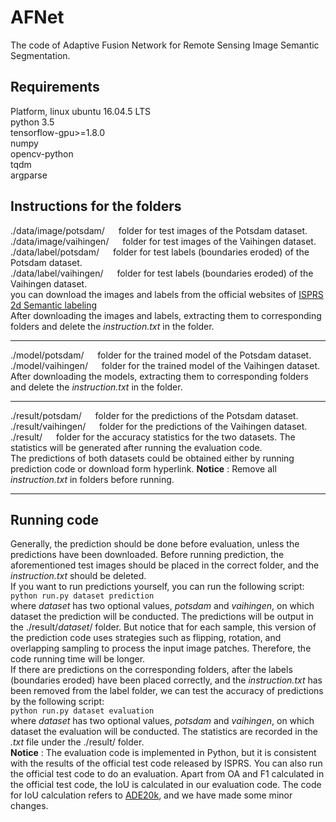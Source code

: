 # AFNet
The code of Adaptive Fusion Network for Remote Sensing Image Semantic Segmentation.

## Requirements
Platform, linux ubuntu 16.04.5 LTS <br/>
python 3.5 <br/>
tensorflow-gpu>=1.8.0 <br/>
numpy <br/>
opencv-python <br/>
tqdm <br/>
argparse<br/>

## Instructions for the folders
./data/image/potsdam/   &#8195;   folder for test images of the Potsdam dataset. <br/>
./data/image/vaihingen/  &#8195;  folder for test images of the Vaihingen dataset. <br/>
./data/label/potsdam/    &#8195;  folder for test labels (boundaries eroded) of the Potsdam dataset. <br/>
./data/label/vaihingen/  &#8195;  folder for test labels (boundaries eroded) of the Vaihingen dataset. <br/>
you can download the images and labels from the official websites of [ISPRS 2d Semantic labeling](http://www2.isprs.org/commissions/comm3/wg4/semantic-labeling.html) <br/>
After downloading the images and labels, extracting them to corresponding folders and delete the *instruction.txt* in the folder. <br/>

---------
./model/potsdam/       &#8195;    folder for the trained model of the Potsdam dataset. <br/>
./model/vaihingen/     &#8195;    folder for the trained model of the Vaihingen dataset. <br/>
After downloading the models, extracting them to corresponding folders and delete the *instruction.txt* in the folder. <br/>

---------
./result/potsdam/       &#8195;   folder for the predictions of the Potsdam dataset.<br/>
./result/vaihingen/     &#8195;   folder for the predictions of the Vaihingen dataset. <br/>
./result/               &#8195;   folder for the accuracy statistics for the two datasets. The statistics will be generated after running the evaluation code. <br>
The predictions of both datasets could be obtained either by running prediction code or download form hyperlink.
**Notice** : Remove all *instruction.txt* in folders before running.

---------
## Running code
Generally, the prediction should be done before evaluation, unless the predictions have been downloaded. Before running prediction, the aforementioned test images should be placed in the correct folder, and the *instruction.txt* should be deleted. <br/>
If you want to run predictions yourself, you can run the following script: <br/>
`python run.py dataset prediction` <br/>
where *dataset* has two optional values, *potsdam* and *vaihingen*, on which dataset the prediction will be conducted. The predictions will be output in the ./result/*dataset*/ folder. But notice that for each sample, this version of the prediction code uses strategies such as flipping, rotation, and overlapping sampling to process the input image patches. Therefore, the code running time will be longer.  <br/>
If there are predictions on the corresponding folders, after the labels (boundaries eroded) have been placed correctly, and the *instruction.txt* has been removed from the label folder, we can test the accuracy of predictions by the following script:<br/>
`python run.py dataset evaluation` <br/>
where *dataset* has two optional values, *potsdam* and *vaihingen*, on which dataset the evaluation will be conducted. The statistics are recorded in the *.txt* file under the ./result/ folder.<br/>
**Notice** : The evaluation code is implemented in Python, but it is consistent with the results of the official test code released by ISPRS. You can also run the official test code to do an evaluation. Apart from OA and F1 calculated in the official test code, the IoU is calculated in our evaluation code. The code for IoU calculation refers to [ADE20k](https://github.com/CSAILVision/sceneparsing/tree/master/evaluationCode), and we have made some minor changes.
